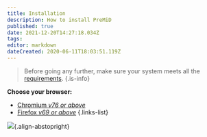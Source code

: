```yaml
---
title: Installation
description: How to install PreMiD
published: true
date: 2021-12-20T14:27:18.034Z
tags:
editor: markdown
dateCreated: 2020-06-11T18:03:51.119Z
---
```


> Before going any further, make sure your system meets all the [requirements](/install/requirements).
> {.is-info}

**Choose your browser:**

- [Chromium _v76 or above_](/install/chromium)
- [Firefox _v69 or above_](/install/firefox)
  {.links-list}

![](https://a.icons8.com/ajlQdsfa/FZhYWV/svg.svg){.align-abstopright}
